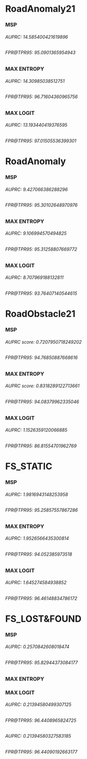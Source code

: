 # RoadAnomaly21
### MSP
###### AUPRC: 14.585400421619896

###### FPR@TPR95: 95.0901365954943

### MAX ENTROPY
###### AUPRC: 14.30985038512751

###### FPR@TPR95: 96.71604360965756

### MAX LOGIT
###### AUPRC: 13.193440419376595

###### FPR@TPR95: 97.01505536399301


# RoadAnomaly
### MSP
###### AUPRC: 9.427066386288296
###### FPR@TPR95: 95.30102648970976

### MAX ENTROPY
###### AUPRC: 9.106994570494825
###### FPR@TPR95: 95.31258807669772

### MAX LOGIT
###### AUPRC: 8.707969188132811
###### FPR@TPR95: 93.76407140544615

# RoadObstacle21
### MSP
###### AUPRC score: 0.7207950718249202
###### FPR@TPR95: 94.76850887668616

### MAX ENTROPY
###### AUPRC score: 0.8318289122713661
###### FPR@TPR95: 94.08379962335046

### MAX LOGIT
###### AUPRC: 1.1526359120066885
###### FPR@TPR95: 86.81554701962769


# FS_STATIC
### MSP
###### AUPRC: 1.9816943148253958
###### FPR@TPR95: 95.25857557867286

### MAX ENTROPY
###### AUPRC: 1.9526566435300814
###### FPR@TPR95: 94.052385973518

### MAX LOGIT
###### AUPRC: 1.645274584938852
###### FPR@TPR95: 96.46148834786172

# FS_LOST&FOUND
### MSP
###### AUPRC: 0.2570842608018474
###### FPR@TPR95: 95.82944373084177

### MAX ENTROPY


### MAX LOGIT
###### AUPRC: 0.21394580499307125
###### FPR@TPR95: 96.4408965824725

###### AUPRC: 0.21394580327583185
###### FPR@TPR95: 96.44090192663177